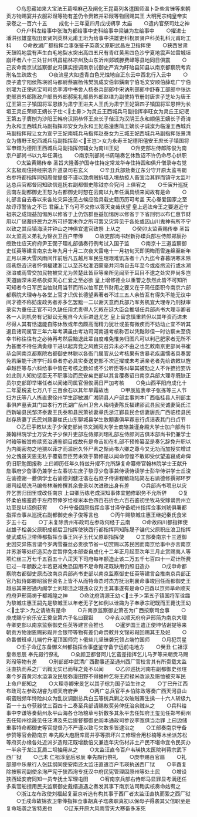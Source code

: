 <!-- { "loadSidebar": true } -->
　　○乌思藏如来大宝法王葛哩麻己及阐化王昆葛列各遣国师温卜卧些言锉等来朝贡方物赐宴并衣服彩叚等物有差仍令赍敕并彩叚等物回赐其王
大明宪宗纯皇帝实录卷之一百六十五
　　成化十三年夏四月戊戌朔享  太庙
　　○遣内官祭司灶之神
　　○升户科左给事中张海为都给事中吏科给事中梁镛为左给事中
　　○擢进士潘洪张雄童柷田景贤刘英林元甫王珩为给事中洪雄吏科柷景贤户科英礼科元甫珩工科
　　○命故湖广都指挥佥事张鉴子英袭父原职武昌左卫指挥使
　　○狭西甘肃天鼓鸣地震有声生白毛地裂水突出高四五尺有青红黄黑四色沙宁夏地震声如雷城垣崩坏者八十三处甘州巩昌榆林凉州及山东沂州郯城滕费峄等县地同日俱震
　　○己亥命南京试监察御史冯錤实授调南京试御史严宾为盱眙县知县以南京都察院考宾刑名生疏故也
　　○夜流星大如盏青白色光烛地自正东云中西北行入云中
　　○庚子遣宁阳侯陈瑛驸马都尉蔡震杨伟樊凯成安伯郭鐄南宁伯毛文安顺伯薛珤广宁伯刘瓘为正使尚宝司司丞李溥中书舍人杨泰兵部郎中宋讷刑部郎中舒春工部郎中张达吏部员外郎陈政户部员外郎郝冕礼部员外郎赵缮为副使持节册封唐世子芝址为唐王辽王第三子镇国将军恩鉹为肃宁王进夫人王氏为肃宁王妃第四子镇国将军恩钾为长垣王灵丘荣顺王嫡长子仕＜土臱＞为灵丘王西城兵马副指挥李旺女为灵丘王妃珉王第五子膺刨为沙阳王韩府汉阴恭怀王庶长子偕汪为汉阴王永和顺僖王嫡长子奇淯为永和王西城兵马副指挥邓安女为永和王妃临潼惠简王嫡长子诚澯为临潼王西城兵马副指挥叚让女为宣宁王妃南城兵马指挥赵泰女为三城王妃西城兵马副指挥张景清女为慱野王妃西城兵马副指挥彭＜王岂＞女为永寿王妃德阳僖安王庶长子镇国将军申銈为德阳王西城兵马副指挥何辅女为南川王妃
　　○升吏部左侍郎陈俊为南京户部尚书以九年任满也
　　○南京刑部尚书周瑄奏乞休致诏不许仍命尽心供职
　　○太监黄赐传奉  圣旨大隆善护国寺住持定常龙华寺住持圆和俱升僧录寺右觉义玄极观住持经宗浩升道录司右玄义
　　○辛丑兵部劾奏辽东分守开原太监韦朗右参将都指挥同知周俊提督不谨以致虏贼拆墙入境劫掠人畜宜治其罪而镇守太监叶达总兵官都督同知欧信巡抚右副都御史陈钺亦合究问  上俱宥之
　　○壬寅升巡抚云南左副都御史王恕为右都御史时恕在云南以九年任满具绩来闻故有是命
　　○礼部言自去春以来各处灾异迭见占候应验具载史籍历历可考盖  天心眷爱国家之至故谆谆警告之不已  君臣上下乌可不交修以答天变哉伏望  皇上远法帝王之要道近守  祖宗之成规益加惕厉以修省于上仍饬群臣益加惕厉以修省于下省刑罚以布仁惠节财用以广储蓄纾民力之所可纾罢末作之所可罢又灾异见于各处或因山川鬼神有所不宁以致之其岳镇海渎并钟山之神俱宜遣官致祭  上从之
　　○癸卯太监黄赐传奉  圣旨以太监高义弟礼为锦衣卫百户带俸
　　○故吏部尚书赵新孙瑮兵部左侍郎郑辰孙绶致仕应天府府尹王弼子理礼部循奏行例考试入国子监
　　○南京十三道监察御史任英等建言南京去年九月十月二次夜大雷电十一月初旬天即阴晦雨雪连绵至新年正月以来大雪风雨间作前后凡五越月军民生理艰难饥冻者十八九迄今春暮阴寒未除闾巷怨咨识者怀惧福建浙江以至苏松淮泗蒙毫并河南自去年至今或疫疠流行或水潮涨溢或雨雪交加民物被灾尤为苦楚此皆臣等亲所见闻至于耳目不逮之处灾异尚多岂天道幽深未易格欤抑天心仁爱之至必欲  皇上增修德业以重警之欤然此皆不可知所可知者今日军民当恤财用当节而所以恤军民节财用之要又在于简任臣职今南京六部都察院大理寺与各堂上官才识优长德望素著者不过三五人余皆互有得失不能无议中间才德不称妨废政务者亦多乞罢黜一二以谢天意而兵部乃军务机宜大理寺乃刑狱审录实为重任正官不可久缺任用尤贵得人乞敕在廷大臣会推堪任兵部尚书大理寺卿者各一人则机务有记狱讼无冤自今大臣进退尤乞  皇上留念慎重若但以其年资而进未尽得人其有恬退能自陈休致或年齿颇高而精力犹壮或虽有微疾而不妨动止宜不听其退且诸司属官三年六年考满虽由考功司河南道考核称否以凭黜陟但一时访察未至侥幸书称往往有之必待再考然后黜退此辈自度难免惟务归图凡可以利己肥家者无所不为甚而不待任满夤缘干进以起奔竞之风致灾召异未必不由之也乞敕南京吏部尚书崔恭会同南京都察院右都御史林聪以各衙门属官从公考核果有贪暴老疾庸懦者具奏罢免若廉能干济学行超卓者亦必具实奏送吏部不次迁擢或未考满亲老者先给诰敕以旌卓越臣等与六科给事中皆在考核之数如或不公听臣等纠举其被劾之人不许摭拾妄诉如此则人知劝惩臣无不职事治而民安矣吏部以其言覆奏诏曰南京兵部大理寺既缺正员尔吏部即举堪任者以闻诸司属官但俟满日严加考核
　　○免山西平阳府成化十二年夏税麦七万八千三百余石以其年旱霜故也
　　○甲辰旌表孝子张拣等三人节妇方氏等八人拣直隶徐州学生邵敏湖广湘阴县人户部主事刘本广西临桂县人刑部主事俱庐墓表其门曰孝行方氏湖广岳州卫舍人梅纯妻陈氏福建邵武县民吴诚妻简氏江西新喻县民邹济泰妻王氏泰和县民萧祯妻章氏浙江鄞县民金信妻唐氏广西临桂县民赵存质妻丁氏民刘鼐妻崔氏山东聊城县学生敖颙妻俱早寡志行贞洁表其门曰贞节
　　○乙巳手敕以太子少保吏部尚书文渊阁大学士商辂兼谨身殿大学士加户部尚书兼翰林院学士万安太子少保升吏部左侍郎刘珝礼部左侍郎刘吉俱本部尚书仍兼学士时辂等被旨修续资治通鉴纲目成故有是命吉初在礼部不预修纂至是奏乞辞免升职以为内阁密勿之地猥以菲才而滥居久怀尸素之惭尚书六卿之尊今又无功而加授实增过分之愧虽天恩无私于覆载奈臣劳未效于纂修是以闻命惊惶不敢即受伏望追寝成命俾仍旧职勉图报称  上曰卿历任年久特兹升擢不允所辞复命纂修官翰林院学士王献升詹事府少詹事仍兼学士左春坊左庶子黎淳少詹事兼侍读侍读学士彭华侍讲学士丘浚左谕德谢一夔俱学士右谕德刘健汪谐左右庶子侍讲程敏政陆简左右谕德修撰郑环罗璟司经局洗马编修林瀚修撰其余誊录以次进秩出身有差
　　○兵部尚书项忠以灾异乞罢归田里或改任南京  上曰卿历练老成深知事体宜勉修职务不允所辞
　　○复怀柔伯施鉴爵于左府带俸岁给禄米本色四百石折色六百石鉴初坐牧马受赇谪贵州立功至是以诏例获宥
　　○升守备固原指挥佥事甘泽守备岷州指挥佥事刘琥俱署都指挥佥事从巡抚右副都御史余子俊等言也
　　○丙午赐黎城庄惠王继妃秦氏食米岁五十石
　　○丁未复除贵州布政司左参政何经于云南
　　○命故四川都指挥使赵雄子桧袭父原职成都后卫指挥使狭西行都指挥同知陈晟子镛代父原职庄浪卫指挥使武成后卫带俸都指挥佥事王兴子玉代父原职指挥使
　　○工部奏南京十三道御史因灾异陈言谓今岁两雪蚕丝必贵欲节省一切赏赐以苏民困而南京给事中亦言南京并苏浙等处织造买办宜暂停免本部查自成化十二年正月起至次年三月止赏赐夷人等项纻丝三万七千五百五十八疋天下司府每年额造止该二万五千七百四十一疋计所费已过一年额数之半若更减免恐国用不足命叚疋既缺用仍照旧造办
　　○戊申命都察院右都御史原杰改南京兵部尚书吏部以南京监察御史任英等建言会推南京兵部正官乃拟侍郎滕昭翁世资名上皆不从而特命杰时杰方抚治荆襄命事竣回任而都御史王越忌其来密通内阁学士刘珝沮之珝违众议力主其事遂有是命○己酉以京师旱命顺天府府尹邢简祷于都城隍之神
　　○命沈府清源王幼＜土予＞第五子镇国将军诠鏴为黎城庄惠王嗣先是黎城王以年老无子乞如例以诠鏴为子奉承宗祀既而王薨沈王幼＜土学＞为之请故有是命
　　○升南京监察御史萧苍为广西按察司佥事
　　○庚戌赐宁府乐安王奠垒第六子名曰觐铤
　　○辛亥以顺天府府尹邢简为南京大理寺卿吏部以南京监察御史任英等建言会推也
　　○暹罗国王遣正使坤怗谢提等来朝贡方物谢恩赐彩叚并金银带等物有差仍命赍敕并文锦彩叚回赐其王及妃
　　○命番僧班卓儿端竹升灌顶国师完卜俄些儿坚锉袭兄领占端竹国师
　　○月犯罚星
　　○壬子命辽东备御义州都指挥佥事盛鉴守备宁远前屯地方
　　○癸丑  仁祖淳皇帝忌辰  奉先殿行祭礼
　　○朵颜卫都督阿儿乞蛮差指挥乞儿马歹等来朝贡马赐彩叚等物有差
　　○刑部郎中武清广西勘事还至通州西厂官校言其有所赍载太监汪直执而系之厂讯鞫无实已而释之竟不以闻
　　○乙卯巡抚河南右副都御史张瑄奏今岁首黄河水溢渰没民居弥漫田野不得播种乞将王府禄米改派及赈恤被灾军民  上命户部知之
　　○大理寺卿宋旻乞以其子琮为国子监生许之
　　○丁巳升江西布政司左参政胡睿为顺天府府尹
　　○两广总兵官平乡伯陈政等奏广西天河县山峒蛮贼频年恃险纠众为乱议调副总兵白玉等统兵剿之攻破贼寨生擒一十六人斩级九百一十五夺获器仗三百四十二奏至兵部请赐敕奖劳俾抚治余贼从之
　　○兵科给事中李谦等奏蓟州永平山海各仓场粮草亏折数多其永平去任知府王玺见任郑岑蓟州去任知州徐晟见任汪溥及先后提督都御史阎本通政司参议李宽俱当治罪  上曰边储重事特命都御史等官提督乃不严谨以致亏欠数多皆逮治之
　　○工部奏南京守备参赞等官会勘南京  奉先殿大庖厨库房井亭等损坏兴工修理合用杉楠等木坐派苏松等府买办缘各处近派岁造叚疋既增数倍又兼连年灾伤材非土产民不堪命宜令民买办一半余于龙江瓦屑二坝抽用从之
　　○太监汪直令百户韦瑛执太医院判蒋宗武下西厂狱
　　○己未  仁祖淳皇后忌辰  奉先殿行祭礼
　　○庚申赐百官扇
　　○礼部郎中乐章行人张廷纲同使安南还太监汪直遣百户韦瑛执送西厂狱
　　○辛酉复除按察司副使余洵严宪于狭西洵专抚汉中府民宪管理固原州等处土民
　　○增设狭西延安府同知一员专抚土军理屯田
　　○宥南京兵部右侍郎马显罪显考满还任多乘官船擅用民夫监察御史戴缙道遇之奏发其事下南京法司鞫实核奏命姑宥之
　　○浙江左布政使刘福起复至京听选有构其事于西厂者太监汪直执而絷之西厂狱
　　○壬戌命故锦衣卫带俸指挥佥事胡真子珤袭职真初以保母子得袭其父信职至是复命珤袭之皆特恩也
　　○辽东开原大风雨雪天大寒畜多冻死
